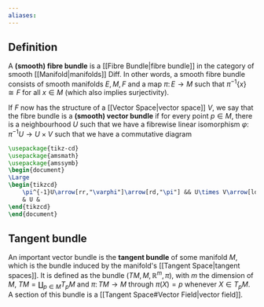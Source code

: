 ```yaml
---
aliases:
---
```

## Definition
A **(smooth) fibre bundle** is a [[Fibre Bundle|fibre bundle]] in the category of smooth [[Manifold|manifolds]] $\mathrm{Diff}$.
In other words, a smooth fibre bundle consists of smooth manifolds $E,M,F$ and a map $\pi\colon E\to M$ such that $\pi^{-1}\{x\}\cong F$ for all $x\in M$ (which also implies surjectivity).

If $F$ now has the structure of a [[Vector Space|vector space]] $V$, we say that the fibre bundle is a **(smooth) vector bundle** if for every point $p\in M$, there is a neighbourhood $U$ such that we have a fibrewise linear isomorphism $\varphi\colon \pi^{-1}U \to U\times V$ such that we have a commutative diagram
```tikz
\usepackage{tikz-cd}
\usepackage{amsmath}
\usepackage{amssymb}
\begin{document}
\Large
\begin{tikzcd}
	\pi^{-1}U\arrow[rr,"\varphi"]\arrow[rd,"\pi"] && U\times V\arrow[ld,"\pi_U"]\\
	& U &
\end{tikzcd}
\end{document}
```
## Tangent bundle
An important vector bundle is the **tangent bundle** of some manifold $M$, which is the bundle induced by the manifold's [[Tangent Space|tangent spaces]]. It is defined as the bundle $(TM,M,\mathbb{R}^m,\pi)$, with $m$ the dimension of $M$, $TM = \coprod_{p\in M} T_pM$ and $\pi\colon TM\to M$ through $\pi(X) = p$ whenever $X\in T_pM$. A section of this bundle is a [[Tangent Space#Vector Field|vector field]].